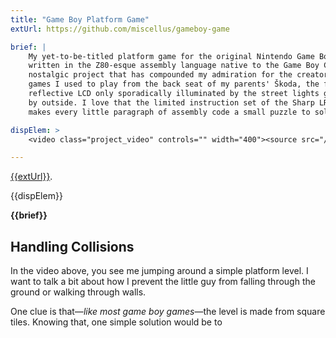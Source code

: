 ```yaml
---
title: "Game Boy Platform Game"
extUrl: https://github.com/miscellus/gameboy-game

brief: |
    My yet-to-be-titled platform game for the original Nintendo Game Boy,
    written in the Z80-esque assembly language native to the Game Boy CPU. A
    nostalgic project that has compounded my admiration for the creators of the
    games I used to play from the back seat of my parents' Škoda, the faint
    reflective LCD only sporadically illuminated by the street lights gliding
    by outside. I love that the limited instruction set of the Sharp LR35902
    makes every little paragraph of assembly code a small puzzle to solve.

dispElem: >
    <video class="project_video" controls="" width="400"><source src="/files/projects/gameboy-game.mp4#t=0.001" type="video/mp4"></video>

---
```


[{{extUrl}}]({{extUrl}}).

<!-- -->{{dispElem}}

<p><strong>{{brief}}</strong></p>

## Handling Collisions

In the video above, you see me jumping around a simple platform level. I want to talk a bit about how I prevent the little guy from falling through the ground or walking through walls.



One clue is that&mdash;*like most game boy games*&mdash;the level is made from square tiles. Knowing that, one simple solution would be to 
